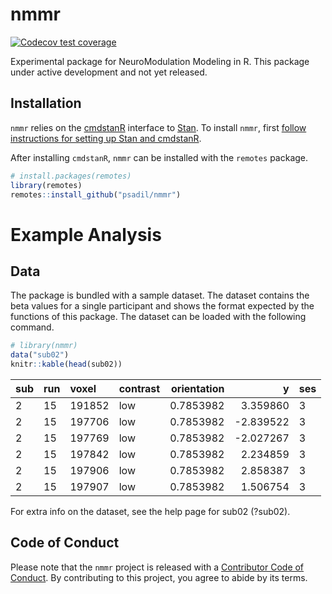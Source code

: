 
<!-- README.md is generated from README.Rmd. Please edit that file -->

# nmmr

<!-- badges: start -->

[![Codecov test
coverage](https://codecov.io/gh/psadil/nmmr/branch/master/graph/badge.svg)](https://codecov.io/gh/psadil/nmmr?branch=master)
<!-- badges: end -->

Experimental package for NeuroModulation Modeling in R. This package
under active development and not yet released.

## Installation

`nmmr` relies on the [cmdstanR](https://mc-stan.org/cmdstanr/) interface
to [Stan](https://mc-stan.org). To install `nmmr`, first [follow
instructions for setting up Stan and
cmdstanR](https://mc-stan.org/cmdstanr/articles/cmdstanr.html).

After installing `cmdstanR`, `nmmr` can be installed with the `remotes`
package.

``` r
# install.packages(remotes)
library(remotes)
remotes::install_github("psadil/nmmr")
```

# Example Analysis

## Data

The package is bundled with a sample dataset. The dataset contains the
beta values for a single participant and shows the format expected by
the functions of this package. The dataset can be loaded with the
following command.

``` r
# library(nmmr)
data("sub02")
knitr::kable(head(sub02))
```

| sub | run | voxel  | contrast | orientation |         y | ses |
|:----|:----|:-------|:---------|------------:|----------:|:----|
| 2   | 15  | 191852 | low      |   0.7853982 |  3.359860 | 3   |
| 2   | 15  | 197706 | low      |   0.7853982 | -2.839522 | 3   |
| 2   | 15  | 197769 | low      |   0.7853982 | -2.027267 | 3   |
| 2   | 15  | 197842 | low      |   0.7853982 |  2.234859 | 3   |
| 2   | 15  | 197906 | low      |   0.7853982 |  2.858387 | 3   |
| 2   | 15  | 197907 | low      |   0.7853982 |  1.506754 | 3   |

For extra info on the dataset, see the help page for sub02 (?sub02).

## Code of Conduct

Please note that the `nmmr` project is released with a [Contributor Code
of
Conduct](https://contributor-covenant.org/version/2/0/CODE_OF_CONDUCT.html).
By contributing to this project, you agree to abide by its terms.
